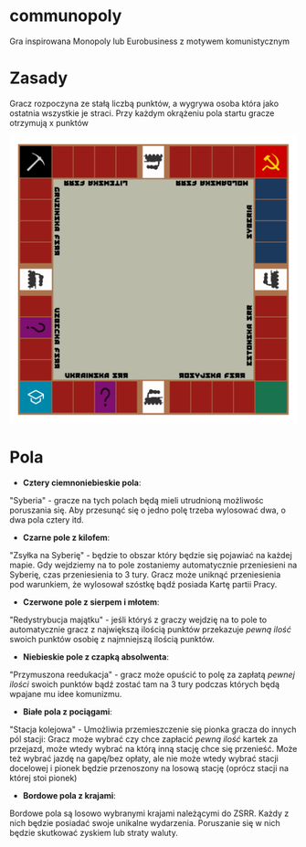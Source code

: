# communopoly
Gra inspirowana Monopoly lub Eurobusiness z motywem komunistycznym

# Zasady

Gracz rozpoczyna ze stałą liczbą punktów, a wygrywa osoba która jako ostatnia wszystkie je straci.
Przy każdym okrążeniu pola startu gracze otrzymują x punktów

![Prototyp planszy](./svg/plansza.svg)

# Pola
* **Cztery ciemnoniebieskie pola**: 

"Syberia" - gracze na tych polach będą mieli utrudnioną możliwośc poruszania się.
Aby przesunąć się o jedno polę trzeba wylosować dwa, o dwa pola cztery itd.


* **Czarne pole z kilofem**: 

"Zsyłka na Syberię" - będzie to obszar który będzie się pojawiać na każdej mapie.
Gdy wejdziemy na to pole zostaniemy automatycznie przeniesieni na Syberię, czas przeniesienia to 3 tury.
Gracz może uniknąć przeniesienia pod warunkiem, że wylosował szóstkę bądź posiada Kartę partii Pracy. 


* **Czerwone pole z sierpem i młotem**: 

"Redystrybucja majątku" - jeśli któryś z graczy wejdzię na to pole to automatycznie gracz z największą ilością punktów przekazuje *pewną ilość* swoich punktów osobię z najmniejszą ilością punktów.


* **Niebieskie pole z czapką absolwenta**: 

"Przymuszona reedukacja" - gracz może opuścić to polę za zapłatą *pewnej ilości* swoich punktów bądź zostać tam na 3 tury podczas których będą wpajane mu idee komunizmu.


* **Białe pola z pociągami**: 

"Stacja kolejowa" - Umożliwia przemieszczenie się pionka gracza do innych pól stacji:
Gracz może wybrać czy chce zapłacić *pewną ilość* kartek za przejazd, może wtedy wybrać na którą inną stację chce się przenieść.
Może też wybrać jazdę na gapę/bez opłaty, ale nie może wtedy wybrać stacji docelowej i pionek będzie przenoszony na losową stację (oprócz stacji na której stoi pionek)


* **Bordowe pola z krajami**:

Bordowe pola są losowo wybranymi krajami należącymi do ZSRR. Każdy z nich będzie posiadać swoje unikalne wydarzenia. Poruszanie się w nich będzie skutkować zyskiem lub straty waluty.
